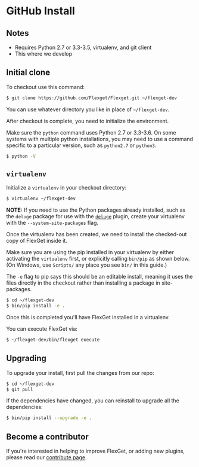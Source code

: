 # GitHub Install
## Notes

 * Requires Python 2.7 or 3.3-3.5, virtualenv, and git client
 * This where we develop

## Initial clone
To checkout use this command:

```bash
$ git clone https://github.com/Flexget/Flexget.git ~/flexget-dev
```

You can use whatever directory you like in place of `~/flexget-dev`.

After checkout is complete, you need to initialize the environment.

Make sure the `python` command uses Python 2.7 or 3.3-3.6. On some systems with multiple python installations, you may need to use a command specific to a particular version, such as `python2.7` or `python3`.

```bash
$ python -V
```

## `virtualenv`
Initialize a `virtualenv` in your checkout directory:

```bash
$ virtualenv ~/flexget-dev
```
**NOTE:** If you need to use the Python packages already installed, such as the `deluge` package for use with the [`deluge`](/Plugins/deluge) plugin, create your virtualenv with the `--system-site-packages` flag.


Once the virtualenv has been created, we need to install the checked-out copy of FlexGet inside it.

Make sure you are using the pip installed in your virtualenv by either activating the `virtualenv` first, or explicitly calling `bin/pip` as shown below. (On Windows, use `Scripts/` any place you see `bin/` in this guide.)

The `-e` flag to pip says this should be an editable install, meaning it uses the files directly in the checkout rather than installing a package in site-packages.

```bash
$ cd ~/flexget-dev
$ bin/pip install -e .
```

Once this is completed you'll have FlexGet installed in a virtualenv.

You can execute FlexGet via:

```bash
$ ~/flexget-dev/bin/flexget execute
```

## Upgrading
To upgrade your install, first pull the changes from our repo:

```bash
$ cd ~/flexget-dev
$ git pull
```

If the dependencies have changed, you can reinstall to upgrade all the dependencies:

```bash
$ bin/pip install --upgrade -e .
```

## Become a contributor
If you're interested in helping to improve FlexGet, or adding new plugins, please read our [contribute page](/Contribute).
